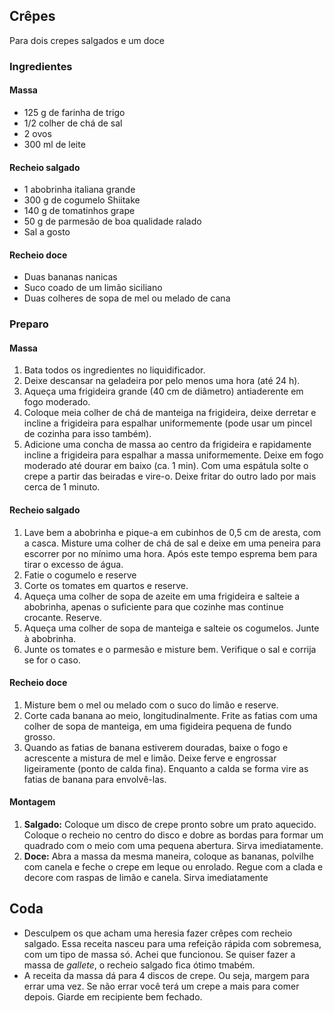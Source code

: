 ## Crêpes

Para dois crepes salgados e um doce

### Ingredientes

#### Massa
* 125 g de farinha de trigo
* 1/2 colher de chá de sal
* 2 ovos
* 300 ml de leite 

#### Recheio salgado

* 1 abobrinha italiana grande
* 300 g de cogumelo Shiitake
* 140 g de tomatinhos grape
* 50 g de parmesão de boa qualidade ralado
* Sal a gosto

#### Recheio doce

* Duas bananas nanicas
* Suco coado de um limão siciliano
* Duas colheres de sopa de mel ou melado de cana

### Preparo

#### Massa

1. Bata todos os ingredientes no liquidificador.
2. Deixe descansar na geladeira por pelo menos uma hora (até 24 h).
3. Aqueça uma frigideira grande (40 cm de diâmetro) antiaderente em fogo moderado.
4. Coloque meia colher de chá de manteiga na frigideira, deixe derretar
   e incline a frigideira para espalhar uniformemente (pode usar um
   pincel de cozinha para isso também).
5. Adicione uma concha de massa ao centro da frigideira e rapidamente
   incline a frigideira para espalhar a massa uniformemente. Deixe em
   fogo moderado até dourar em baixo (ca. 1 min). Com uma espátula
   solte o crepe a partir das beiradas e vire-o. Deixe fritar do outro
   lado por mais cerca de 1 minuto.

#### Recheio salgado

1. Lave bem a abobrinha e pique-a em cubinhos de 0,5 cm de aresta, com
   a casca. Misture uma colher de chá de sal e deixe em uma peneira
   para escorrer por no mínimo uma hora. Após este tempo esprema bem
   para tirar o excesso de água.
2. Fatie o cogumelo e reserve
3. Corte os tomates em quartos e reserve.
4. Aqueça uma colher de sopa de azeite em uma frigideira e salteie
   a abobrinha, apenas o suficiente para que cozinhe mas continue crocante. Reserve.
5. Aqueça uma colher de sopa de manteiga e salteie os cogumelos. Junte à abobrinha.
6. Junte os tomates e o parmesão e misture bem. Verifique o sal e
   corrija se for o caso.

#### Recheio doce

1. Misture bem o mel ou melado com o suco do limão e reserve.
2. Corte cada banana ao meio, longitudinalmente. Frite as fatias com
   uma colher de sopa de manteiga, em uma figideira pequena de fundo
   grosso.
3. Quando as fatias de banana estiverem douradas, baixe o fogo e
   acrescente a mistura de mel e limão. Deixe ferve e engrossar
   ligeiramente (ponto de calda fina). Enquanto a calda se forma vire
   as fatias de banana para envolvê-las.

#### Montagem

1. **Salgado:** Coloque um disco de crepe pronto sobre um prato aquecido. Coloque o
   recheio no centro do disco e dobre as bordas para formar um
   quadrado com o meio com uma pequena abertura. Sirva imediatamente.
2. **Doce:** Abra a massa da mesma maneira, coloque as bananas, polvilhe com canela e
   feche o crepe em leque ou enrolado. Regue com a clada e decore com
   raspas de limão e canela. Sirva imediatamente
   
## Coda

* Desculpem os que acham uma heresia fazer crêpes com recheio
  salgado. Essa receita nasceu para uma refeição rápida com sobremesa,
  com um tipo de massa só. Achei que funcionou. Se quiser fazer a
  massa de *gallete*, o recheio salgado fica ótimo tmabém.
* A receita da massa dá para 4 discos de crepe. Ou seja, margem para
  errar uma vez. Se não errar você terá um crepe a mais para comer
  depois. Giarde em recipiente bem fechado.
   
   


